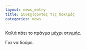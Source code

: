 ```yaml
---
layout: news_entry
title: Συνεχίζοντας τις δοκιμές
categories: news
---
```

Καλά πάει το πράγμα μέχρι στιγμής.

Για να δούμε.
